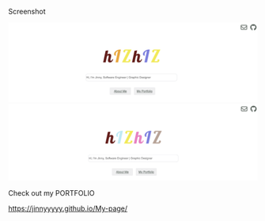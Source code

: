 Screenshot

![home](images/website.jpg)
![main](images/mainpage.jpg)



Check out my PORTFOLIO 

https://jinnyyyyy.github.io/My-page/


